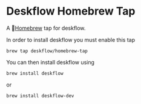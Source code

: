 # Deskflow Homebrew Tap
A 🍺[Homebrew](https://brew.sh/) tap for deskflow.

In order to install deskflow you must enable this tap 

```
brew tap deskflow/homebrew-tap 
```

You can then install deskflow using

```
brew install deskflow
```

or 

```
brew install deskflow-dev
```
